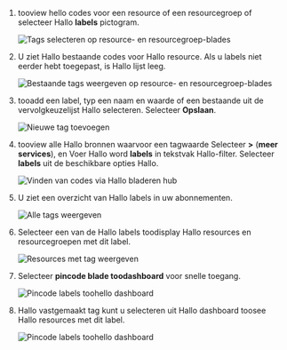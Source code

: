 1. tooview hello codes voor een resource of een resourcegroep of selecteer Hallo **labels** pictogram. 
   
     ![Tags selecteren op resource- en resourcegroep-blades](./media/resource-manager-tag-resources/select-tag-icon.png)
2. U ziet Hallo bestaande codes voor Hallo resource. Als u labels niet eerder hebt toegepast, is Hallo lijst leeg. 

     ![Bestaande tags weergeven op resource- en resourcegroep-blades](./media/resource-manager-tag-resources/existing-tags.png)
3. tooadd een label, typ een naam en waarde of een bestaande uit de vervolgkeuzelijst Hallo selecteren. Selecteer **Opslaan**.

     ![Nieuwe tag toevoegen](./media/resource-manager-tag-resources/tag-resources.png)
3. tooview alle Hallo bronnen waarvoor een tagwaarde Selecteer  **>**  (**meer services**), en Voer Hallo word **labels** in tekstvak Hallo-filter. Selecteer **labels** uit de beschikbare opties Hallo.
   
     ![Vinden van codes via Hallo bladeren hub](./media/resource-manager-tag-resources/browse-tags.png)
4. U ziet een overzicht van Hallo labels in uw abonnementen.
   
     ![Alle tags weergeven](./media/resource-manager-tag-resources/tag-taxonomy.png)
5. Selecteer een van de Hallo labels toodisplay Hallo resources en resourcegroepen met dit label.
   
     ![Resources met tag weergeven](./media/resource-manager-tag-resources/show-tagged-resources.png)
6. Selecteer **pincode blade toodashboard** voor snelle toegang.
   
     ![Pincode labels toohello dashboard](./media/resource-manager-tag-resources/pin-tag.png)
7. Hallo vastgemaakt tag kunt u selecteren uit Hallo dashboard toosee Hallo resources met dit label.

     ![Pincode labels toohello dashboard](./media/resource-manager-tag-resources/show-pinned-tag.png)
